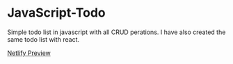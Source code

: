 # JavaScript-Todo

Simple todo list in javascript with all CRUD perations. I have also created the same todo list with react.

<a href="https://todo-sulaiman.netlify.app/">Netlify Preview</a>
